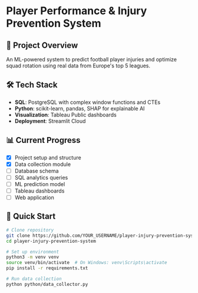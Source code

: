 # Player Performance & Injury Prevention System

## 🎯 Project Overview
An ML-powered system to predict football player injuries and optimize squad rotation using real data from Europe's top 5 leagues.

## 🛠️ Tech Stack
- **SQL**: PostgreSQL with complex window functions and CTEs
- **Python**: scikit-learn, pandas, SHAP for explainable AI
- **Visualization**: Tableau Public dashboards
- **Deployment**: Streamlit Cloud

## 📊 Current Progress
- [x] Project setup and structure
- [x] Data collection module
- [ ] Database schema
- [ ] SQL analytics queries
- [ ] ML prediction model
- [ ] Tableau dashboards
- [ ] Web application

## 🚀 Quick Start
```bash
# Clone repository
git clone https://github.com/YOUR_USERNAME/player-injury-prevention-system.git
cd player-injury-prevention-system

# Set up environment
python3 -m venv venv
source venv/bin/activate  # On Windows: venv\Scripts\activate
pip install -r requirements.txt

# Run data collection
python python/data_collector.py
